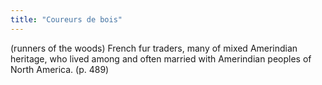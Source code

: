 ```yaml
---
title: "Coureurs de bois"
---
```

(runners of the woods) French fur traders, many of mixed Amerindian heritage, who lived among and often married with Amerindian peoples of North America. (p. 489)

